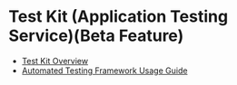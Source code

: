 # Test Kit (Application Testing Service)(Beta Feature)
- [Test Kit Overview](source_en/application-test/cj-test-kit-overview.md)
- [Automated Testing Framework Usage Guide](source_en/application-test/cj-arkxtest-guidelines.md)